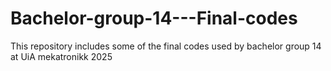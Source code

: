 # Bachelor-group-14---Final-codes
This repository includes some of the final codes used by bachelor group 14 at UiA mekatronikk 2025 
